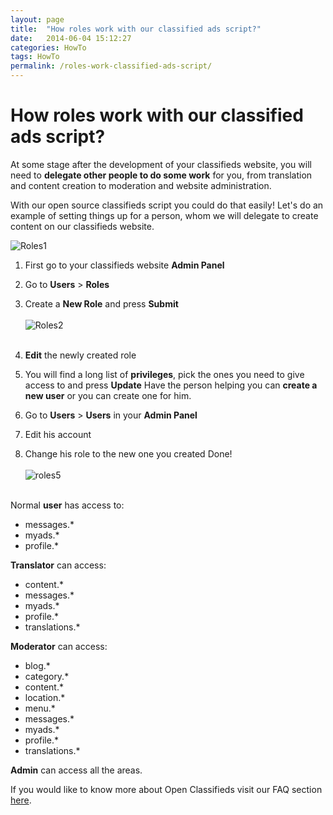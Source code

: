 ```yaml
---
layout: page
title:  "How roles work with our classified ads script?"
date:   2014-06-04 15:12:27
categories: HowTo
tags: HowTo
permalink: /roles-work-classified-ads-script/
---
```

# How roles work with our classified ads script?

At some stage after the development of your classifieds website, you will need to **delegate other people to do some work** for you, from translation and content creation to moderation and website administration.

With our open source classifieds script you could do that easily! Let's do an example of setting things up for a person, whom we will delegate to create content on our classifieds website.

![Roles1](http://open-classifieds.com/wp-content/uploads/2014/06/Roles11.png)

1. First go to your classifieds website **Admin Panel** 
2. Go to **Users** > **Roles** 
3. Create a **New Role** and press **Submit** <br><br>![Roles2](http://open-classifieds.com/wp-content/uploads/2014/06/Roles21.png)<br><br>
4. **Edit** the newly created role 
5. You will find a long list of **privileges**, pick the ones you need to give access to and press **Update** Have the person helping you can **create a new user** or you can create one for him. 

1. Go to **Users** > **Users** in your **Admin Panel** 
2. Edit his account 
3. Change his role to the new one you created Done! <br><br>![roles5](http://open-classifieds.com/wp-content/uploads/2014/06/roles51.png)<br><br> 

Normal **user** has access to:

- messages.*
- myads.*
- profile.*

**Translator** can access:

- content.*
- messages.*
- myads.*
- profile.*
- translations.*

**Moderator** can access:

- blog.*
- category.*
- content.*
- location.*
- menu.*
- messages.*
- myads.*
- profile.*
- translations.*

**Admin** can access all the areas.



If you would like to know more about Open Classifieds visit our FAQ section [here](http://docs.yclas.com/).


<!--title: How roles work with our classified ads script?
link: http://open-classifieds.com/2014/06/04/roles-work-classified-ads-script/
author: Kinan
description: 
post_id: 17788
created: 2014/06/04 17:12:27
created_gmt: 2014/06/04 15:12:27
comment_status: open
post_name: roles-work-classified-ads-script
status: publish
post_type: post-->

